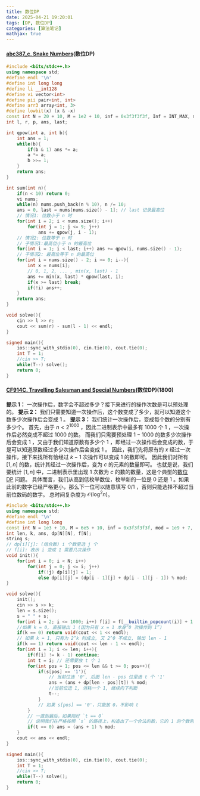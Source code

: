 ```yaml
---
title: 数位DP
date: 2025-04-21 19:20:01
tags: [DP, 数位DP]
categories: [算法笔记]
mathjax: true
---
```


#### [abc387_c. Snake Numbers](https://atcoder.jp/contests/abc387/tasks/abc387_c)(数位DP)
```cpp
#include <bits/stdc++.h>
using namespace std;
#define endl '\n'
#define int long long
#define li __int128
#define vi vector<int>
#define pii pair<int, int>
#define arr3 array<int, 3>
#define lowbit(x) (x & -x)
const int N = 20 + 10, M = 1e2 + 10, inf = 0x3f3f3f3f, Inf = INT_MAX, mod = 1e9 + 7;
int l, r, p, ans, last;

int qpow(int a, int b){
    int ans = 1;
    while(b){
        if(b & 1) ans *= a;
        a *= a;
        b >>= 1;
    }
    return ans;
}

int sum(int n){
    if(n < 10) return 0;
    vi nums;
    while(n) nums.push_back(n % 10), n /= 10;
    ans = 0, last = nums[nums.size() - 1]; // last 记录最高位
    // 情况1: 位数小于 n 时
    for(int i = 2; i < nums.size(); i++)
        for(int j = 1; j <= 9; j++)
            ans += qpow(j, i - 1);
    // 情况2: 位数等于 n 时
    // 子情况1:最高位小于 n 的最高位
    for(int i = 1; i < last; i++) ans += qpow(i, nums.size() - 1);
    // 子情况2: 最高位等于 n 的最高位
    for(int i = nums.size() - 2; i >= 0; i--){
        int x = nums[i];
        // 0, 1, 2, ... , min(x, last) - 1
        ans += min(x, last) * qpow(last, i);
        if(x >= last) break;
        if(!i) ans++;
    }
    return ans;
}

void solve(){
    cin >> l >> r; 
    cout << sum(r) - sum(l - 1) << endl;
}

signed main(){
    ios::sync_with_stdio(0), cin.tie(0), cout.tie(0);
    int T = 1;
    //cin >> T;
    while(T--) solve();
    return 0;
}
```

#### [CF914C. Travelling Salesman and Special Numbers](https://codeforces.com/problemset/problem/914/C)(数位DP)(1800)
**提示 1：** 一次操作后，数字会不超过多少？接下来进行的操作次数是可以预处理的。
**提示 2：** 我们只需要知道一次操作后，这个数变成了多少，就可以知道这个数多少次操作后会变成 $1$ 。
**提示 3：** 我们统计一次操作后，变成每个数的分别有多少个。
首先，由于 $n\lt 2^{1000}$ ，因此二进制表示中最多有 $1000$ 个 $1$ ，一次操作后必然变成不超过 $1000$ 的数。
而我们只需要预处理 $1 - 1000$ 的数多少次操作后会变成 $1$ ，又由于我们知道原数有多少个 $1$ ，即经过一次操作后会变成的数，于是可以知道原数经过多少次操作后会变成 $1$ 。
因此，我们先将原有的 $x$ 经过一次操作，接下来找所有恰经过 $k-1$ 次操作可以变成 $1$ 的数即可。
因此我们对所有 $[1,n]$ 的数，统计其经过一次操作后，变为 $c$ 的元素的数量即可。
也就是说，我们要统计 $[1,n]$ 中，二进制表示里出现 $1$ 次数为 $c$ 的数的数量，这是个典型的[数位 DP](https://oi-wiki.org/dp/number/) 问题。
具体而言，我们从高到低枚举数位，枚举新的一位是 $0$ 还是 $1$ 。如果此前的数字已经严格更小，那么下一位可以随意填写 $0 / 1$ ，否则只能选择不超过当前位数码的数字。
总时间复杂度为 $\mathcal{O}(\log^2n)$。
```cpp
#include <bits/stdc++.h>
using namespace std;
#define endl '\n'
#define int long long
const int N = 1e3 + 10, M = 6e5 + 10, inf = 0x3f3f3f3f, mod = 1e9 + 7, MOD = 998244353;
int len, k, ans, dp[N][N], f[N];
string s;
// dp[i][j]: (组合数) i 个数里选 j 个
// f[i]: 表示 i 变成 1 需要几次操作
void init(){
    for(int i = 0; i < N; i++)
        for(int j = 0; j <= i; j++)
            if(!j) dp[i][j] = 1;
            else dp[i][j] = (dp[i - 1][j] + dp[i - 1][j - 1]) % mod;
}

void solve(){
    init();
    cin >> s >> k;
    len = s.size();
    s = " " + s;
    for(int i = 2; i <= 1000; i++) f[i] = f[__builtin_popcount(i)] + 1;
    //如果 k = 0, 直接输出 1 (因为只有 x = 1 本身“0 次操作到 1”)
    if(k == 0) return void(cout << 1 << endl);
    // 如果 k = 1, 只有为 2^k 时成立, 又 2^0 不成立, 输出 len - 1
    if(k == 1) return void(cout << len - 1 << endl);
    for(int i = 1; i <= len; i++){
        if(f[i] != k - 1) continue;
        int t = i; // 还需要放 t 个 1
        for(int pos = 1; pos <= len && t >= 0; pos++){
            if(s[pos] == '1'){
                // 当前位选 '0', 后面 len - pos 位里选 t 个 '1'
                ans = (ans + dp[len - pos][t]) % mod;
                //当前位选 1, 消耗一个 1, 继续向下判断
                t--;
            }
            // 如果 s[pos] == '0'，只能放 0，不影响 t
        }
        // 一直到最后，如果刚好 `t == 0`
        // 说明我们在严格按照 `s` 的路径上，构造出了一个合法的数，它的 1 的个数刚好为目标 t
        if(t == 0) ans = (ans + 1) % mod;
    }
    cout << ans << endl;
}

signed main(){
    ios::sync_with_stdio(0), cin.tie(0), cout.tie(0);
    int T = 1;
    //cin >> T;
    while(T--) solve();
    return 0;
}
```
